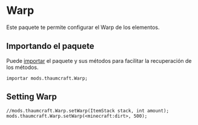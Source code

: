 # Warp

Este paquete te permite configurar el Warp de los elementos.

## Importando el paquete

Puede [importar](/AdvancedFunctions/Import/) el paquete y sus métodos para facilitar la recuperación de los métodos.

```zenscript
importar mods.thaumcraft.Warp;
```

## Setting Warp

```zenscript
//mods.thaumcraft.Warp.setWarp(ItemStack stack, int amount);
mods.thaumcraft.Warp.setWarp(<minecraft:dirt>, 500);
```